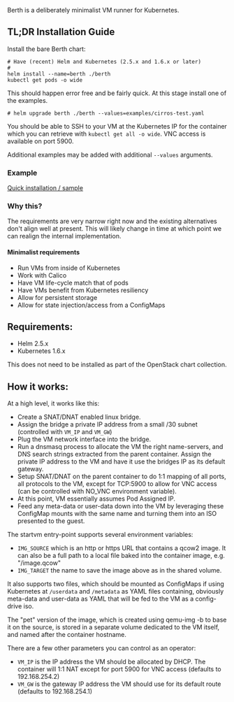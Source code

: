 Berth is a deliberately minimalist VM runner for Kubernetes.

## TL;DR Installation Guide

Install the bare Berth chart:
```
# Have (recent) Helm and Kubernetes (2.5.x and 1.6.x or later)
#
helm install --name=berth ./berth
kubectl get pods -o wide
```

This should happen error free and be fairly quick.  At this stage
install one of the examples.

```
# helm upgrade berth ./berth --values=examples/cirros-test.yaml
```

You should be able to SSH to your VM at the Kubernetes IP for the
container which you can retrieve with `kubectl get all -o wide`.  VNC
access is available on port 5900.

Additional examples may be added with additional `--values` arguments.

<!-- https://mostsecure.pw/  -->

### Example

[Quick installation / sample](https://asciinema.org/a/4VazbwsokL3zpnGPf27eyFIfe)

### Why this?

The requirements are very narrow right now and the existing
alternatives don't align well at present.  This will likely change in
time at which point we can realign the internal implementation.

#### Minimalist requirements
* Run VMs from inside of Kubernetes
* Work with Calico
* Have VM life-cycle match that of pods
* Have VMs benefit from Kubernetes resiliency
* Allow for persistent storage
* Allow for state injection/access from a ConfigMaps

## Requirements:
* Helm 2.5.x
* Kubernetes 1.6.x

This does not need to be installed as part of the OpenStack chart
collection.

## How it works:

At a high level, it works like this:
* Create a SNAT/DNAT enabled linux bridge.
* Assign the bridge a private IP address from a small /30 subnet
  (controlled with `VM_IP` and `VM_GW`)
* Plug the VM network interface into the bridge.
* Run a dnsmasq process to allocate the VM the right name-servers, and
  DNS search strings extracted from the parent container.  Assign the
  private IP address to the VM and have it use the bridges IP as its
  default gateway.
* Setup SNAT/DNAT on the parent container to do 1:1 mapping of all
  ports, all protocols to the VM, except for TCP:5900 to allow for VNC
  access (can be controlled with NO_VNC environment variable).
* At this point, VM essentially assumes Pod Assigned IP.
* Feed any meta-data or user-data down into the VM by leveraging these
  ConfigMap mounts with the same name and turning them into an ISO
  presented to the guest.

The startvm entry-point supports several environment variables:

* `IMG_SOURCE` which is an http or https URL that contains a qcow2
  image.  It can also be a full path to a local file baked into the
  container image, e.g. "/image.qcow"
* `IMG_TARGET` the name to save the image above as in the shared
  volume.

It also supports two files, which should be mounted as ConfigMaps if
using Kubernetes at `/userdata` and `/metadata` as YAML files
containing, obviously meta-data and user-data as YAML that will be fed
to the VM as a config-drive iso.

The "pet" version of the image, which is created using qemu-img -b to
base it on the source, is stored in a separate volume dedicated to the
VM itself, and named after the container hostname.

There are a few other parameters you can control as an operator:

* `VM_IP` is the IP address the VM should be allocated by DHCP.  The
  container will 1:1 NAT except for port 5900 for VNC access (defaults
  to 192.168.254.2)
* `VM_GW` is the gateway IP address the VM should use for its default
  route (defaults to 192.168.254.1)
